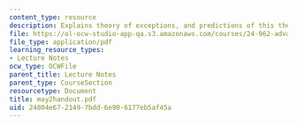 ```yaml
---
content_type: resource
description: Explains theory of exceptions, and predictions of this theory.
file: https://ol-ocw-studio-app-qa.s3.amazonaws.com/courses/24-962-advanced-phonology-spring-2005/24804e6721497bdd6e906177eb5af45a_may2handout.pdf
file_type: application/pdf
learning_resource_types:
- Lecture Notes
ocw_type: OCWFile
parent_title: Lecture Notes
parent_type: CourseSection
resourcetype: Document
title: may2handout.pdf
uid: 24804e67-2149-7bdd-6e90-6177eb5af45a
---
```

